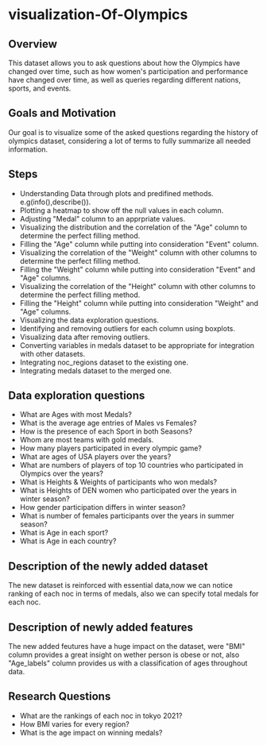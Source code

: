 # visualization-Of-Olympics

## Overview

This dataset allows you to ask questions about how the Olympics have changed over time, 
such as how women's participation and performance have changed over time, as well as queries regarding different nations, sports, and events.

## Goals and Motivation

Our goal is to visualize some of the asked questions regarding the history of olympics dataset,
considering a lot of terms to fully summarize all needed information. 

## Steps
* Understanding Data through plots and predifined methods. e.g(info(),describe()).
* Plotting a heatmap to show off the null values in each column.
* Adjusting "Medal" column to an apprpriate values.
* Visualizing the distribution and the correlation of the "Age" column to determine the perfect filling method.
* Filling the "Age" column while putting into consideration "Event" column.
* Visualizing the correlation of the "Weight" column with other columns to determine the perfect filling method.
* Filling the "Weight" column while putting into consideration "Event" and "Age" columns.
* Visualizing the correlation of the "Height" column with other columns to determine the perfect filling method.
* Filling the "Height" column while putting into consideration "Weight" and "Age" columns.
* Visualizing the data exploration questions.
* Identifying and removing outliers for each column using boxplots.
* Visualizing data after removing outliers.
* Converting variables in medals dataset to be appropriate for integration with other datasets.
* Integrating noc_regions dataset to the existing one.
* Integrating medals dataset to the merged one. 

## Data exploration questions

* What are Ages with most Medals?
* What is the average age entries of Males vs Females?
* How is the presence of each Sport in both Seasons?
* Whom are most teams with gold medals.
* How many players participated in every olympic game?
* What are ages of USA players over the years?
* What are numbers of players of top 10 countries who participated in Olympics over the years?
* What is Heights & Weights of participants who won medals?
* What is Heights of DEN women who participated over the years in winter season?
* How gender participation differs in winter season?
* What is number of females participants over the years in summer season?
* What is Age in each sport?
* What is Age in each country? 


## Description of the newly added dataset

The new dataset is reinforced with essential data,now we can notice ranking of each noc in terms of medals,
also we can specify total medals for each noc.


## Description of newly added features

The new added feutures have a huge impact on the dataset,
were "BMI" column provides a great insight on wether person is obese or not,
also "Age_labels" column provides us with a classification of ages throughout data.

## Research Questions

* What are the rankings of each noc in tokyo 2021?
* How BMI varies for every region?
* What is the age impact on winning medals?



